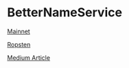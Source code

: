 # BetterNameService

[Mainnet](https://etherscan.io/address/0x0730e01be94258aa1b58a27bb4ed6598586b404c#code)

[Ropsten](https://ropsten.etherscan.io/address/0xac0af8b6c98cbe0c533bc99287a9288e8ba6117c#code)

[Medium Article](https://medium.com/@dillonkellar/better-name-service-e3b71673858b)
